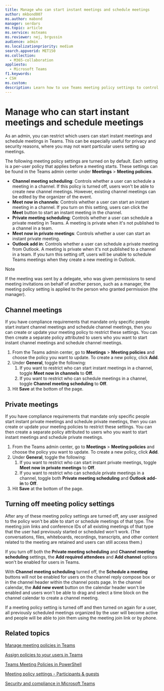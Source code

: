 ```yaml
---
title: Manage who can start instant meetings and schedule meetings
author: mkbond007
ms.author: mabond
manager: serdars
ms.topic: article
ms.service: msteams
ms.reviewer: nej, brgussin
audience: admin
ms.localizationpriority: medium
search.appverid: MET150
ms.collection: 
  - M365-collaboration
appliesto: 
  - Microsoft Teams
f1.keywords:
- CSH
ms.custom: 
description: Learn how to use Teams meeting policy settings to control who can start instant meetings and schedule meetings.
---
```


# Manage who can start instant meetings and schedule meetings

As an admin, you can restrict which users can start instant meetings and schedule meetings in Teams. This can be especially useful for privacy and security reasons, where you may not want particular users setting up meetings.

The following meeting policy settings are turned on by default. Each setting is a per-user policy that applies before a meeting starts. These settings can be found in the Teams admin center under **Meetings** > **Meeting policies**.

- **Channel meeting scheduling**: Controls whether a user can schedule a meeting in a channel. If this policy is turned off, users won't be able to create new channel meetings. However, existing channel meetings can be edited by the organizer of the event.
- **Meet now in channels**: Controls whether a user can start an instant meeting in a channel. If you turn on this setting, users can click the **Meet** button to start an instant meeting in the channel.
- **Private meeting scheduling**: Controls whether a user can schedule a private meeting in Teams. A meeting is private when it's not published to a channel in a team. 
- **Meet now in private meetings**: Controls whether a user can start an instant private meeting.
- **Outlook add in**: Controls whether a user can schedule a private meeting from Outlook. A meeting is private when it's not published to a channel in a team. If you turn this setting off, users will be unable to schedule Teams meetings when they create a new meeting in Outlook.

> [!NOTE]
> If the meeting was sent by a delegate, who was given permissions to send meeting invitations on behalf of another person, such as a manager, the meeting policy setting is applied to the person who granted permission (the manager).

## Channel meetings

If you have compliance requirements that mandate only specific people start instant channel meetings and schedule channel meetings, then you can create or update your meeting policy to restrict these settings. You can then create a separate policy attributed to users who you want to start instant channel meetings and schedule channel meetings.

1. From the Teams admin center, go to **Meetings** > **Meeting policies** and choose the policy you want to update. To create a new policy, click **Add**.
1. Under **General**, toggle the following:
    1. If you want to restrict who can start instant meetings in a channel, toggle **Meet now in channels** to **Off**.
    1. If you want to restrict who can schedule meetings in a channel, toggle **Channel meeting scheduling** to **Off**.
1. Hit **Save** at the bottom of the page.

## Private meetings

If you have compliance requirements that mandate only specific people start instant private meetings and schedule private meetings, then you can create or update your meeting policies to restrict these settings. You can then create a separate policy attributed to users who you want to start instant meetings and schedule private meetings.

1. From the Teams admin center, go to **Meetings** > **Meeting policies** and choose the policy you want to update. To create a new policy, click **Add**.
1. Under **General**, toggle the following:
    1. If you want to restrict who can start instant private meetings, toggle **Meet now in private meetings** to **Off**.
    1. If you want to restrict who can schedule private meetings in a channel, toggle both **Private meeting scheduling** and **Outlook add-in** to **Off**.
1. Hit **Save** at the bottom of the page.

## Turning off meeting policy settings

After any of these meeting policy settings are turned off, any user assigned to the policy won't be able to start or schedule meetings of that type. The meeting join links and conference IDs of all existing meetings of that type that the user had previously started or scheduled won't work. (The conversations, files, whiteboards, recordings, transcripts, and other content related to the meeting are retained and users can still access them.)

If you turn off both the **Private meeting scheduling** and **Channel meeting scheduling** settings, the **Add required attendees** and **Add channel** options won't be enabled for users in Teams.

With **Channel meeting scheduling** turned off, the **Schedule a meeting** buttons will not be enabled for users on the channel reply compose box or in the channel header within the channel posts page. In the channel calendar, the **Add new event** button on the calendar header won't be enabled and users won't be able to drag and select a time block on the channel calendar to create a channel meeting.

If a meeting policy setting is turned off and then turned on again for a user, all previously scheduled meetings organized by the user will become active and people will be able to join them using the meeting join link or by phone.

## Related topics

[Manage meeting policies in Teams](meeting-policies-overview.md)

[Assign policies to your users in Teams](policy-assignment-overview.md)

[Teams Meeting Policies in PowerShell](powershell/module/skype/set-csteamsmeetingpolicy)

[Meeting policy settings - Participants & guests](meeting-policies-participants-and-guests.md)

[Security and compliance in Microsoft Teams](security-compliance-overview.md)
